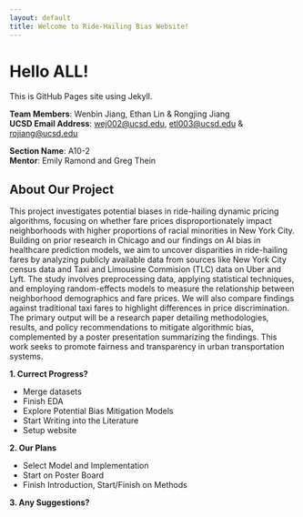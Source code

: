 ```yaml
---
layout: default
title: Welcome to Ride-Hailing Bias Website!
---
```


# Hello ALL!
This is GitHub Pages site using Jekyll.

**Team Members**: Wenbin Jiang, Ethan Lin & Rongjing Jiang  
**UCSD Email Address**: wej002@ucsd.edu, etl003@ucsd.edu & rojiang@ucsd.edu  

**Section Name**: A10-2  
**Mentor**: Emily Ramond and Greg Thein  

## About Our Project

This project investigates potential biases in ride-hailing dynamic pricing algorithms, focusing on whether fare prices disproportionately impact neighborhoods with higher proportions of racial minorities in New York City. Building on prior research in Chicago and our findings on AI bias in healthcare prediction models, we aim to uncover disparities in ride-hailing fares by analyzing publicly available data from sources like New York City census data and Taxi and Limousine Commision (TLC) data on Uber and Lyft. The study involves preprocessing data, applying statistical techniques, and employing random-effects models to measure the relationship between neighborhood demographics and fare prices. We will also compare findings against traditional taxi fares to highlight differences in price discrimination. The primary output will be a research paper detailing methodologies, results, and policy recommendations to mitigate algorithmic bias, complemented by a poster presentation summarizing the findings. This work seeks to promote fairness and transparency in urban transportation systems.


**1. Currect Progress?**  
- Merge datasets
- Finish EDA
- Explore Potential Bias Mitigation Models 
- Start Writing into the Literature
- Setup website


**2. Our Plans**  
- Select Model and Implementation
- Start on Poster Board
- Finish Introduction, Start/Finish on Methods


**3. Any Suggestions?**  



